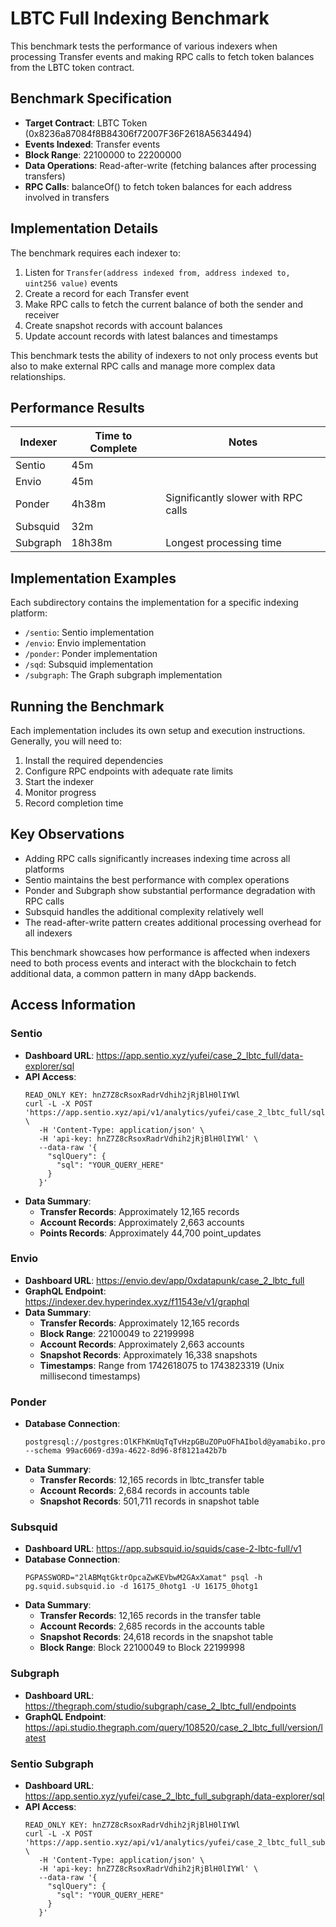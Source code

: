 # LBTC Full Indexing Benchmark

This benchmark tests the performance of various indexers when processing Transfer events and making RPC calls to fetch token balances from the LBTC token contract.

## Benchmark Specification

- **Target Contract**: LBTC Token (0x8236a87084f8B84306f72007F36F2618A5634494)
- **Events Indexed**: Transfer events
- **Block Range**: 22100000 to 22200000
- **Data Operations**: Read-after-write (fetching balances after processing transfers)
- **RPC Calls**: balanceOf() to fetch token balances for each address involved in transfers

## Implementation Details

The benchmark requires each indexer to:
1. Listen for `Transfer(address indexed from, address indexed to, uint256 value)` events
2. Create a record for each Transfer event
3. Make RPC calls to fetch the current balance of both the sender and receiver
4. Create snapshot records with account balances
5. Update account records with latest balances and timestamps

This benchmark tests the ability of indexers to not only process events but also to make external RPC calls and manage more complex data relationships.

## Performance Results

| Indexer  | Time to Complete | Notes |
|----------|------------------|-------|
| Sentio   | 45m              | |
| Envio    | 45m              | |
| Ponder   | 4h38m            | Significantly slower with RPC calls |
| Subsquid | 32m              | |
| Subgraph | 18h38m           | Longest processing time |

## Implementation Examples

Each subdirectory contains the implementation for a specific indexing platform:
- `/sentio`: Sentio implementation 
- `/envio`: Envio implementation
- `/ponder`: Ponder implementation
- `/sqd`: Subsquid implementation
- `/subgraph`: The Graph subgraph implementation

## Running the Benchmark

Each implementation includes its own setup and execution instructions. Generally, you will need to:

1. Install the required dependencies
2. Configure RPC endpoints with adequate rate limits
3. Start the indexer
4. Monitor progress
5. Record completion time

## Key Observations

- Adding RPC calls significantly increases indexing time across all platforms
- Sentio maintains the best performance with complex operations
- Ponder and Subgraph show substantial performance degradation with RPC calls
- Subsquid handles the additional complexity relatively well
- The read-after-write pattern creates additional processing overhead for all indexers

This benchmark showcases how performance is affected when indexers need to both process events and interact with the blockchain to fetch additional data, a common pattern in many dApp backends.

## Access Information

### Sentio
- **Dashboard URL**: https://app.sentio.xyz/yufei/case_2_lbtc_full/data-explorer/sql
- **API Access**: 
  ```
  READ_ONLY KEY: hnZ7Z8cRsoxRadrVdhih2jRjBlH0lIYWl
  curl -L -X POST 'https://app.sentio.xyz/api/v1/analytics/yufei/case_2_lbtc_full/sql/execute' \
     -H 'Content-Type: application/json' \
     -H 'api-key: hnZ7Z8cRsoxRadrVdhih2jRjBlH0lIYWl' \
     --data-raw '{
       "sqlQuery": {
         "sql": "YOUR_QUERY_HERE"
       }
     }'
  ```
- **Data Summary**:
  - **Transfer Records**: Approximately 12,165 records
  - **Account Records**: Approximately 2,663 accounts
  - **Points Records**: Approximately 44,700 point_updates

### Envio
- **Dashboard URL**: https://envio.dev/app/0xdatapunk/case_2_lbtc_full
- **GraphQL Endpoint**: https://indexer.dev.hyperindex.xyz/f11543e/v1/graphql
- **Data Summary**:
  - **Transfer Records**: Approximately 12,165 records
  - **Block Range**: 22100049 to 22199998
  - **Account Records**: Approximately 2,663 accounts
  - **Snapshot Records**: Approximately 16,338 snapshots
  - **Timestamps**: Range from 1742618075 to 1743823319 (Unix millisecond timestamps)

### Ponder
- **Database Connection**:
  ```
  postgresql://postgres:OlKFhKmUqTqTvHzpGBuZOPuOFhAIbold@yamabiko.proxy.rlwy.net:10767/railway
  --schema 99ac6069-d39a-4622-8d96-8f8121a42b7b
  ```
- **Data Summary**:
  - **Transfer Records**: 12,165 records in lbtc_transfer table
  - **Account Records**: 2,684 records in accounts table
  - **Snapshot Records**: 501,711 records in snapshot table

### Subsquid
- **Dashboard URL**: https://app.subsquid.io/squids/case-2-lbtc-full/v1
- **Database Connection**:
  ```
  PGPASSWORD="2lABMqtGktrOpcaZwKEVbwM2GAxXamat" psql -h pg.squid.subsquid.io -d 16175_0hotg1 -U 16175_0hotg1
  ```
- **Data Summary**:
  - **Transfer Records**: 12,165 records in the transfer table
  - **Account Records**: 2,685 records in the accounts table
  - **Snapshot Records**: 24,618 records in the snapshot table
  - **Block Range**: Block 22100049 to Block 22199998

### Subgraph
- **Dashboard URL**: https://thegraph.com/studio/subgraph/case_2_lbtc_full/endpoints
- **GraphQL Endpoint**: https://api.studio.thegraph.com/query/108520/case_2_lbtc_full/version/latest

### Sentio Subgraph
- **Dashboard URL**: https://app.sentio.xyz/yufei/case_2_lbtc_full_subgraph/data-explorer/sql
- **API Access**:
  ```
  READ_ONLY KEY: hnZ7Z8cRsoxRadrVdhih2jRjBlH0lIYWl
  curl -L -X POST 'https://app.sentio.xyz/api/v1/analytics/yufei/case_2_lbtc_full_subgraph/sql/execute' \
     -H 'Content-Type: application/json' \
     -H 'api-key: hnZ7Z8cRsoxRadrVdhih2jRjBlH0lIYWl' \
     --data-raw '{
       "sqlQuery": {
         "sql": "YOUR_QUERY_HERE"
       }
     }'
  ``` 